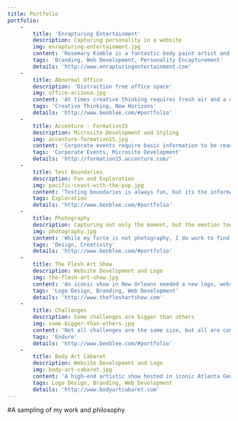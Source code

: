 ```yaml
---
title: Portfolio
portfolio:
    -
        title: 'Enrapturing Entertainment'
        description: Capturing personality in a website
        img: enrapturing-entertainment.jpg
        content: 'Rosemary Kimble is a fantastic body paint artist and event producer. When she needed a new website, priority number one was to capture her fantastic personality'
        tags: 'Branding, Web Development, Personality Encapturement'
        details: 'http://www.enrapturingentertainment.com'
    -
        title: Abnormal Office
        description: 'Distraction free office space'
        img: office-arizona.jpg
        content: 'At times creative thinking requires fresh air and a distraction free environment'
        tags: 'Creative Thinking, New Horizons'
        details: 'http://www.benblee.com/#portfolio'
    -
        title: Accenture - Formation15
        description: Microsite Development and Styling
        img: accenture-formation15.jpg
        content: 'Corporate events require basic information to be readily available, so why not use a microsite that sets the styling and expectations for your event'
        tags: 'Corporate Events, Microsite Development'
        details: 'http://formation15.accenture.com/'
    -
        title: Test Boundaries
        description: Fun and Exploration
        img: pacific-coast-with-the-pup.jpg
        content: 'Testing boundaries is always fun, but its the information you gather from these tests that is invaluable'
        tags: Exploration
        details: 'http://www.benblee.com/#portfolio'
    -
        title: Photography
        description: Capturing not only the moment, but the emotion too.
        img: photography.jpg
        content: 'While my forte is not photography, I do work to find the best angle, lighting, and subject to emote the perfect mood'
        tags: 'Design, Creativity'
        details: 'http://www.benblee.com/#portfolio'
    -
        title: The Flesh Art Show
        description: Website Development and Logo
        img: the-flesh-art-show.jpg
        content: 'An iconic show in New Orleans needed a new logo, website, and image. Well, the image was pretty iconic as well, so it came down to the website to display the personality of the show'
        tags: 'Logo Design, Branding, Web Development'
        details: 'http://www.thefleshartshow.com'
    -
        title: Challenges
        description: Some challenges are bigger than others
        img: some-bigger-than-others.jpg
        content: 'Not all challenges are the same size, but all are conquerable'
        tags: 'Endure'
        details: 'http://www.benblee.com/#portfolio'
    -
        title: Body Art Cabaret
        description: Website Development and Logo
        img: body-art-cabaret.jpg
        content: 'A high-end artistic show hosted in iconic Atlanta Georgia locations year after year. Body Art Cabaret was in need of a logo and a new website and this is the product they received.'
        tags: Logo Design, Branding, Web Development
        details: 'http://www.bodyartcabaret.com'
---
```


#A sampling of my work and philosophy
